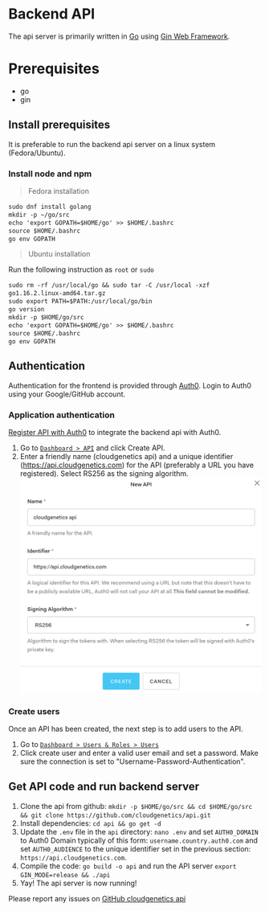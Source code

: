 # Backend API
The api server is primarily written in [Go](https://golang.org/) using [Gin Web Framework](https://gin-gonic.com/).

# Prerequisites
  - go
  - gin

## Install prerequisites

It is preferable to run the backend api server on a linux system (Fedora/Ubuntu).

### Install node and npm

> Fedora installation

```shell
sudo dnf install golang
mkdir -p ~/go/src
echo 'export GOPATH=$HOME/go' >> $HOME/.bashrc
source $HOME/.bashrc
go env GOPATH
```

> Ubuntu installation 

Run the following instruction as `root` or `sudo`
```shell
sudo rm -rf /usr/local/go && sudo tar -C /usr/local -xzf go1.16.2.linux-amd64.tar.gz
sudo export PATH=$PATH:/usr/local/go/bin
go version
mkdir -p $HOME/go/src
echo 'export GOPATH=$HOME/go' >> $HOME/.bashrc
source $HOME/.bashrc
go env GOPATH
```
  
## Authentication
Authentication for the frontend is provided through [Auth0](https://auth0.com/). Login to Auth0 using your Google/GitHub account.

### Application authentication
[Register API with Auth0](https://auth0.com/docs/get-started/set-up-apis) to integrate the backend api with Auth0.

  1. Go to [`Dashboard > API`](https://manage.auth0.com/#/apis) and click Create API.
  2. Enter a friendly name (cloudgenetics api) and a unique identifier (https://api.cloudgenetics.com) for the API (preferably a URL you have registered). Select RS256 as the signing algorithm.
  ![Auth0 API](auth0api.png)
	
### Create users
Once an API has been created, the next step is to add users to the API.
  1. Go to [`Dashboard > Users & Roles > Users`](https://manage.auth0.com/#/users) 
  2. Click create user and enter a valid user email and set a password. Make sure the connection is set to "Username-Password-Authentication".
  
## Get API code and run backend server
  1. Clone the api from github: `mkdir -p $HOME/go/src && cd $HOME/go/src && git clone https://github.com/cloudgenetics/api.git`
  2. Install dependencies: `cd api && go get -d`
  3. Update the `.env` file in the `api` directory: `nano .env` and set `AUTH0_DOMAIN` to Auth0 Domain typically of this form: `username.country.auth0.com` and set `AUTH0_AUDIENCE` to the unique identifier set in the previous section: `https://api.cloudgenetics.com`.
  4. Compile the code: `go build -o api` and run the API server `export GIN_MODE=release && ./api`
  5. Yay! The api server is now running!
  
Please report any issues on [GitHub cloudgenetics api](https://github.com/cloudgenetics/api/issues)


